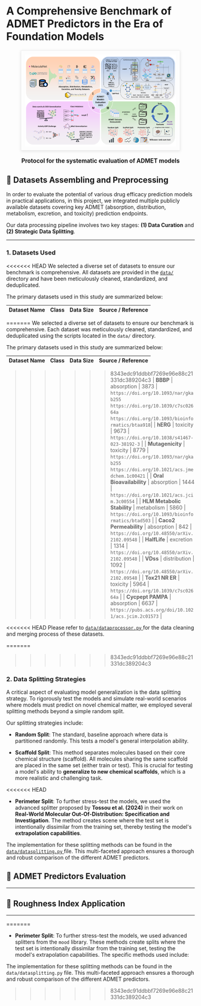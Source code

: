 # **A Comprehensive Benchmark of ADMET Predictors in the Era of Foundation Models**

<figure style="text-align: center; margin: 20px 0;">
    <img src="./figure/Protocol.png" 
         alt="Protocol for the systematic evaluation of ADMET models" 
         style="max-width: 80%; border: 1px solid #eee; padding: 10px; box-shadow: 0 2px 8px rgba(0,0,0,0.1);">
    <figcaption style="font-weight: bold; text-align: center; margin-top: 15px; font-size: 1.1em;">
        <strong>Protocol for the systematic evaluation of ADMET models</strong>
    </figcaption>
</figure>

## 🧪 **Datasets Assembling and Preprocessing**

In order to evaluate the potential of various drug efficacy prediction models in practical applications, in this project, we integrated multiple publicly available datasets covering key ADMET (absorption, distribution, metabolism, excretion, and toxicity) prediction endpoints.

Our data processing pipeline involves two key stages: **(1) Data Curation** and **(2) Strategic Data Splitting**.

---

### 1. Datasets Used

<<<<<<< HEAD
We selected a diverse set of datasets to ensure our benchmark is comprehensive. All datasets are provided in the [ `data/` ](./data/) directory and have been meticulously cleaned, standardized, and deduplicated.

The primary datasets used in this study are summarized below:

| Dataset Name              | Class   | Data Size         | Source / Reference                               |
| ------------------------------ | ---------- | ----------- | ------------------------------------------------ |
=======
We selected a diverse set of datasets to ensure our benchmark is comprehensive. Each dataset was meticulously cleaned, standardized, and deduplicated using the scripts located in the `data/` directory.

The primary datasets used in this study are summarized below:

| Dataset Name              | Class   | Data Size           | Source / Reference                               |
| ------------------------------ | ---------- | ------------------ | ------------------------------------------------ |
>>>>>>> 8343edc91ddbbf7269e96e88c21331dc389204c3
| **BBBP** | absorption     | 3873  | `https://doi.org/10.1093/nar/gkab255` `https://doi.org/10.1039/c7sc02664a` `https://doi.org/10.1093/bioinformatics/btaa918`|
| **hERG** | toxicity   | 9673  | `https://doi.org/10.1038/s41467-023-38192-3`     |
| **Mutagenicity** | toxicity                    | 8779    | `https://doi.org/10.1093/nar/gkab255`  `https://doi.org/10.1021/acs.jmedchem.1c00421`                           |
| **Oral Bioavailability** | absorption                    | 1444    | `https://doi.org/10.1021/acs.jcim.3c00554`                             |
| **HLM Metabolic Stability** | metabolism                    | 5860    | `https://doi.org/10.1093/bioinformatics/btad503`                             |
| **Caco2 Permeability** | absorption                    | 842    | `https://doi.org/10.48550/arXiv.2102.09548`                             |
| **HalfLife** | excretion                    | 1314    | `https://doi.org/10.48550/arXiv.2102.09548`                             |
| **VDss** | distribution                    | 1092    | `https://doi.org/10.48550/arXiv.2102.09548`                             |
| **Tox21 NR ER** | toxicity                    | 5964    | `https://doi.org/10.1039/c7sc02664a`                             |
| **Cycpept PAMPA** | absorption                    | 6637    | `https://pubs.acs.org/doi/10.1021/acs.jcim.2c01573`                             |

<<<<<<< HEAD
Please refer to [ `data/dataprocessor.py` ](`data/dataprocessor.py`) for the data cleaning and merging process of these datasets.

=======
>>>>>>> 8343edc91ddbbf7269e96e88c21331dc389204c3
### 2. Data Splitting Strategies

A critical aspect of evaluating model generalization is the data splitting strategy. To rigorously test the models and simulate real-world scenarios where models must predict on novel chemical matter, we employed several splitting methods beyond a simple random split.

Our splitting strategies include:

* **Random Split**: The standard, baseline approach where data is partitioned randomly. This tests a model's general interpolation ability.

* **Scaffold Split**: This method separates molecules based on their core chemical structure (scaffold). All molecules sharing the same scaffold are placed in the same set (either train or test). This is crucial for testing a model's ability to **generalize to new chemical scaffolds**, which is a more realistic and challenging task.

<<<<<<< HEAD
* **Perimeter Split**: To further stress-test the models, we used the advanced splitter proposed by **Tossou et al. (2024)** in their work on **Real-World Molecular Out-Of-Distribution: Specification and Investigation**. The method creates scene where the test set is intentionally dissimilar from the training set, thereby testing the model's **extrapolation capabilities**.

The implementation for these splitting methods can be found in the [ `data/datasplitting.py` ](`data/datasplitting.py`) file. This multi-faceted approach ensures a thorough and robust comparison of the different ADMET predictors.


## 🧪 **ADMET Predictors Evaluation**
---

## 🧪 **Roughness Index Application**
---
=======
* **Perimeter Split**: To further stress-test the models, we used advanced splitters from the `mood` library. These methods create splits where the test set is intentionally dissimilar from the training set, testing the model's extrapolation capabilities. The specific methods used include:

The implementation for these splitting methods can be found in the `data/datasplitting.py` file. This multi-faceted approach ensures a thorough and robust comparison of the different ADMET predictors.
>>>>>>> 8343edc91ddbbf7269e96e88c21331dc389204c3
